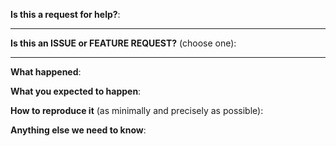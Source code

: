 <!-- refer from: https://github.com/Azure/acs-engine/blob/master/.github/ISSUE_TEMPLATE.md -->

<!-- Thanks for filing an issue!
Before hitting the button, please answer these questions.
It's helpful to search the existing GitHub issues first.
It's likely that another user has already reported the issue you're facing,
or it's a known issue that we're already aware of-->

<!-- markdownlint-disable MD041 -->
**Is this a request for help?**:
<!-- markdownlint-enable MD041 -->

---

**Is this an ISSUE or FEATURE REQUEST?** (choose one):

---

<!--
If this is a ISSUE, please:
  - Fill in as much of the template below as you can.  If you leave out
    information, we can't help you as well.

If this is a FEATURE REQUEST, please:
  - Describe *in detail* the feature/behavior/change you'd like to see.

In both cases, be ready for followup questions, and please respond in a timely
manner.  If we can't reproduce a bug or think a feature already exists, we
might close your issue.  If we're wrong, PLEASE feel free to reopen it and
explain why.
-->

**What happened**:

**What you expected to happen**:

**How to reproduce it** (as minimally and precisely as possible):

**Anything else we need to know**:
